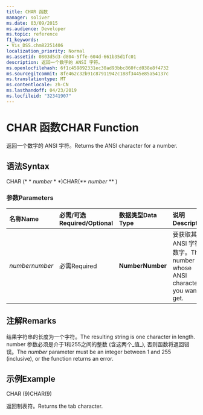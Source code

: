 ```yaml
---
title: CHAR 函数
manager: soliver
ms.date: 03/09/2015
ms.audience: Developer
ms.topic: reference
f1_keywords:
- Vis_DSS.chm82251406
localization_priority: Normal
ms.assetid: 0803d5d3-d804-5ffe-604d-661b35d1fc01
description: 返回一个数字的 ANSI 字符。
ms.openlocfilehash: 6f1c459892331ec30ad93bbc860fcd038e8f4732
ms.sourcegitcommit: 8fe462c32b91c87911942c188f3445e85a54137c
ms.translationtype: MT
ms.contentlocale: zh-CN
ms.lasthandoff: 04/23/2019
ms.locfileid: "32341907"
---
```

# <a name="char-function"></a><span data-ttu-id="0405e-103">CHAR 函数</span><span class="sxs-lookup"><span data-stu-id="0405e-103">CHAR Function</span></span>

<span data-ttu-id="0405e-104">返回一个数字的 ANSI 字符。</span><span class="sxs-lookup"><span data-stu-id="0405e-104">Returns the ANSI character for a number.</span></span>
  
## <a name="syntax"></a><span data-ttu-id="0405e-105">语法</span><span class="sxs-lookup"><span data-stu-id="0405e-105">Syntax</span></span>

<span data-ttu-id="0405e-106">CHAR (\* \* *number* \* \*)</span><span class="sxs-lookup"><span data-stu-id="0405e-106">CHAR(\*\* *number* \*\* )</span></span> 
  
### <a name="parameters"></a><span data-ttu-id="0405e-107">参数</span><span class="sxs-lookup"><span data-stu-id="0405e-107">Parameters</span></span>

|<span data-ttu-id="0405e-108">**名称**</span><span class="sxs-lookup"><span data-stu-id="0405e-108">**Name**</span></span>|<span data-ttu-id="0405e-109">**必需/可选**</span><span class="sxs-lookup"><span data-stu-id="0405e-109">**Required/Optional**</span></span>|<span data-ttu-id="0405e-110">**数据类型**</span><span class="sxs-lookup"><span data-stu-id="0405e-110">**Data Type**</span></span>|<span data-ttu-id="0405e-111">**说明**</span><span class="sxs-lookup"><span data-stu-id="0405e-111">**Description**</span></span>|
|:-----|:-----|:-----|:-----|
| <span data-ttu-id="0405e-112">_number_</span><span class="sxs-lookup"><span data-stu-id="0405e-112">_number_</span></span> <br/> |<span data-ttu-id="0405e-113">必需</span><span class="sxs-lookup"><span data-stu-id="0405e-113">Required</span></span>  <br/> |<span data-ttu-id="0405e-114">**Number**</span><span class="sxs-lookup"><span data-stu-id="0405e-114">**Number**</span></span> <br/> |<span data-ttu-id="0405e-115">要获取其 ANSI 字符的数字。</span><span class="sxs-lookup"><span data-stu-id="0405e-115">The number whose ANSI character you want to get.</span></span>  <br/> |
   
## <a name="remarks"></a><span data-ttu-id="0405e-116">注解</span><span class="sxs-lookup"><span data-stu-id="0405e-116">Remarks</span></span>

<span data-ttu-id="0405e-117">结果字符串的长度为一个字符。</span><span class="sxs-lookup"><span data-stu-id="0405e-117">The resulting string is one character in length.</span></span> <span data-ttu-id="0405e-118">number 参数必须是介于1和255之间的整数 (含这两个_值_), 否则函数将返回错误。</span><span class="sxs-lookup"><span data-stu-id="0405e-118">The  _number_ parameter must be an integer between 1 and 255 (inclusive), or the function returns an error.</span></span> 
  
## <a name="example"></a><span data-ttu-id="0405e-119">示例</span><span class="sxs-lookup"><span data-stu-id="0405e-119">Example</span></span>

<span data-ttu-id="0405e-120">CHAR (9)</span><span class="sxs-lookup"><span data-stu-id="0405e-120">CHAR(9)</span></span> 
  
<span data-ttu-id="0405e-121">返回制表符。</span><span class="sxs-lookup"><span data-stu-id="0405e-121">Returns the tab character.</span></span> 
  

